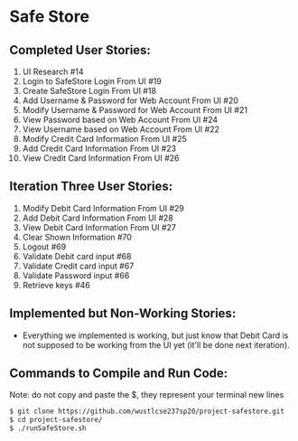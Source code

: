 # Safe Store

## Completed User Stories:
1. UI Research #14
2. Login to SafeStore Login From UI #19
3. Create SafeStore Login From UI #18
4. Add Username & Password for Web Account From UI #20
5. Modify Username & Password for Web Account From UI #21
6. View Password based on Web Account From UI #24
7. View Username based on Web Account From UI #22
8. Modify Credit Card Information From UI #25
9. Add Credit Card Information From UI #23
10. View Credit Card Information From UI #26

## Iteration Three User Stories:
1. Modify Debit Card Information From UI #29
2. Add Debit Card Information From UI #28
3. View Debit Card Information From UI #27
4. Clear Shown Information #70
5. Logout #69
6. Validate Debit card input #68
7. Validate Credit card input #67
8. Validate Password input #66
9. Retrieve keys #46

## Implemented but Non-Working Stories:
- Everything we implemented is working, but just know that Debit Card is not supposed to be working from the UI yet (it'll be done next iteration).
## Commands to Compile and Run Code:
Note: do not copy and paste the $, they represent your terminal new lines
```sh
$ git clone https://github.com/wustlcse237sp20/project-safestore.git
$ cd project-safestore/
$ ./runSafeStore.sh 
```
